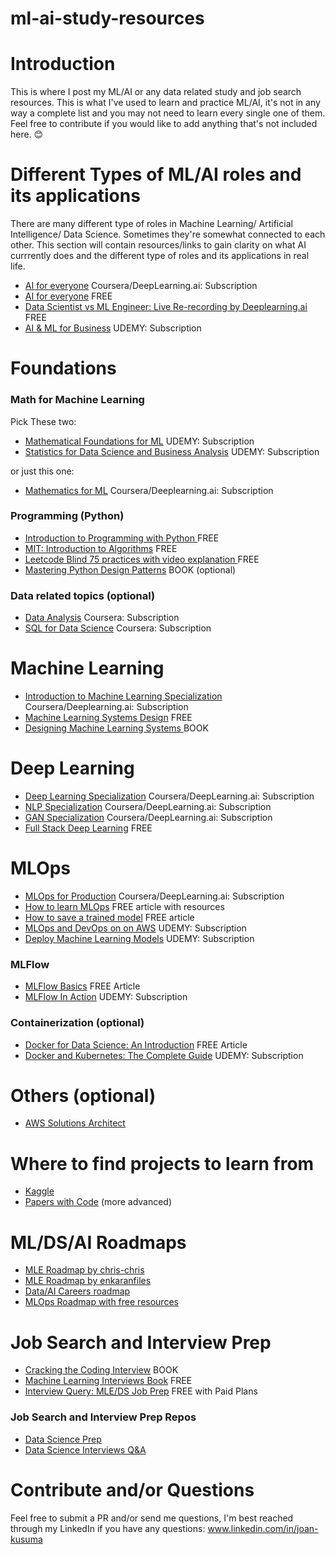 # ml-ai-study-resources

# Introduction
This is where I post my ML/AI or any data related study and job search resources. 
This is what I've used to learn and practice ML/AI, it's not in any way a complete list and you may not need to learn every single one of them.
Feel free to contribute if you would like to add anything that's not included here. 😊

# Different Types of ML/AI roles and its applications
There are many different type of roles in Machine Learning/ Artificial Intelligence/ Data Science. Sometimes they're somewhat connected to each other. This section will contain resources/links to gain clarity on what AI currrently does and the different type of roles and its applications in real life.

* <a href="https://www.deeplearning.ai/courses/ai-for-everyone/">AI for everyone</a> Coursera/DeepLearning.ai: Subscription
* <a href="https://www.youtube.com/watch?v=Hb3QbvfwtrE&list=PLEyQ4aT2B2aUl101YrUc0V_T_-vg5TIoq"> AI for everyone</a> FREE
* <a href="https://www.youtube.com/watch?v=g9xvE0vWIkU"> Data Scientist vs ML Engineer: Live Re-recording by Deeplearning.ai </a> FREE
* <a href="https://www.udemy.com/course/artificial-intelligence-machine-learning-business/learn/lecture/12978786#overview">AI & ML for Business</a> UDEMY: Subscription

# Foundations

### Math for Machine Learning
Pick These two:
* <a href="https://www.udemy.com/course/machine-learning-data-science-foundations-masterclass/learn/lecture/25163476#overview"> Mathematical Foundations for ML</a> UDEMY: Subscription
* <a href="https://www.udemy.com/course/statistics-for-data-science-and-business-analysis/learn/lecture/7592590#reviews"> Statistics for Data Science and Business Analysis</a> UDEMY: Subscription
  
or just this one:
* <a href="https://www.deeplearning.ai/courses/mathematics-for-machine-learning-and-data-science-specialization/">Mathematics for ML</a> Coursera/Deeplearning.ai: Subscription

### Programming (Python)
* <a href="https://cs50.harvard.edu/python/"> Introduction to Programming with Python </a> FREE
* <a href="https://ocw.mit.edu/courses/6-006-introduction-to-algorithms-spring-2020/video_galleries/lecture-videos/">MIT: Introduction to Algorithms</a> FREE
* <a href="https://neetcode.io/practice"> Leetcode Blind 75 practices with video explanation </a> FREE
* <a href="https://www.amazon.com/Mastering-Python-Design-Patterns-efficient/dp/1788837487/ref=sr_1_4?crid=3DA0ZAGOJ3L3G&keywords=design+patterns+python&qid=1703723711&sprefix=design+patterns+python%2Caps%2C141&sr=8-4">Mastering Python Design Patterns</a> BOOK (optional)

### Data related topics (optional)
* <a href="https://www.coursera.org/google-certificates/data-analytics-certificate?utm_source=google&utm_medium=institutions&utm_campaign=sou--google__med--paidsearch__cam--ha-sem-bk-data-exa__geo--US__ter--google%20data%20analytics%20certification&gwg_ad_id=GCLID--CjwKCAiAs6-sBhBmEiwA1Nl8s6lPC4DIPxTFX4guUX9rkl0a31JcFhQKI1V0XMRcWcxquL7IucExJRoC9C8QAvD_BwE">Data Analysis</a> Coursera: Subscription
* <a href="https://www.coursera.org/specializations/learn-sql-basics-data-science">SQL for Data Science</a> Coursera: Subscription

# Machine Learning
* <a href="https://www.coursera.org/specializations/machine-learning-introduction"> Introduction to Machine Learning Specialization </a> Coursera/Deeplearning.ai: Subscription
* <a href="https://huyenchip.com/machine-learning-systems-design/toc.html"> Machine Learning Systems Design</a> FREE
* <a href="https://www.amazon.com/Designing-Machine-Learning-Systems-Production-Ready/dp/1098107969"> Designing Machine Learning Systems </a> BOOK

# Deep Learning
* <a href="https://www.deeplearning.ai/courses/deep-learning-specialization/">Deep Learning Specialization</a> Coursera/DeepLearning.ai: Subscription
* <a href="https://www.deeplearning.ai/courses/natural-language-processing-specialization/">NLP Specialization</a> Coursera/DeepLearning.ai: Subscription
* <a href="https://www.deeplearning.ai/courses/generative-adversarial-networks-gans-specialization/">GAN Specialization</a> Coursera/DeepLearning.ai: Subscription
* <a href="https://fullstackdeeplearning.com/">Full Stack Deep Learning</a> FREE

# MLOps
* <a href="https://www.deeplearning.ai/courses/machine-learning-engineering-for-production-mlops/">MLOps for Production</a> Coursera/DeepLearning.ai: Subscription
* <a href="https://neptune.ai/blog/how-to-learn-mlops">How to learn MLOps</a> FREE article with resources
* <a href="https://neptune.ai/blog/saving-trained-model-in-python#:~:text=Typically%20there%20are%20two%20ways,%2C%20protobuf%2C%20or%20tflite%20file.">How to save a trained model</a> FREE article
* <a href="https://www.udemy.com/course/practical-mlops-for-data-scientists-devops-engineers-aws/">MLOps and DevOps on on AWS</a> UDEMY: Subscription
* <a href="https://www.udemy.com/course/deploy-machine-learning-model/learn/lecture/17928722#overview">Deploy Machine Learning Models</a> UDEMY: Subscription

### MLFlow
* <a href="https://www.run.ai/guides/machine-learning-operations/mlflow#:~:text=MLflow%20is%20an%20open%20source,%2C%20R%2C%20and%20REST%20APIs.">MLFlow Basics</a> FREE Article
* <a href="https://www.udemy.com/course/mlflow-course/learn/lecture/40362208#overview">MLFlow In Action</a> UDEMY: Subscription

### Containerization (optional)
* <a href="https://www.datacamp.com/tutorial/docker-for-data-science-introduction">Docker for Data Science: An Introduction</a> FREE Article
* <a href="https://www.udemy.com/course/docker-and-kubernetes-the-complete-guide/learn/lecture/24615816?start=0#overview">Docker and Kubernetes: The Complete Guide</a> UDEMY: Subscription

# Others (optional)
* <a href="https://www.pluralsight.com/courses/aws-certified-solutions-architect---associate-saa-c03">AWS Solutions Architect</a>

# Where to find projects to learn from
* <a href="https://www.kaggle.com/">Kaggle</a>
* <a href="https://paperswithcode.com/">Papers with Code</a> (more advanced)

# ML/DS/AI Roadmaps
* <a href="https://github.com/chris-chris/ml-engineer-roadmap">MLE Roadmap by chris-chris</a>
* <a href="https://github.com/enkaranfiles/Machine-Learning-Engineer-Roadmap?tab=readme-ov-file">MLE Roadmap by enkaranfiles</a>
* <a href="https://github.com/youssefHosni/Awesome--Data-AI-careers-Roadmaps">Data/AI Careers roadmap</a>
* <a href="https://pub.towardsai.net/ultimate-mlops-learning-roadmap-with-free-learning-resources-in-2023-3ba7664cb1e9">MLOps Roadmap with free resources</a>
  
# Job Search and Interview Prep
* <a href="https://www.crackingthecodinginterview.com/">Cracking the Coding Interview</a> BOOK
* <a href="https://huyenchip.com/ml-interviews-book/">Machine Learning Interviews Book</a> FREE
* <a href="https://www.interviewquery.com/">Interview Query: MLE/DS Job Prep</a> FREE with Paid Plans

### Job Search and Interview Prep Repos
* <a href="https://github.com/youssefHosni/Data-Science-Interview-Preperation-Resources">Data Science Prep</a>
* <a href="https://github.com/youssefHosni/Data-Science-Interview-Questions-Answers">Data Science Interviews Q&A</a>

# Contribute and/or Questions
Feel free to submit a PR and/or send me questions, I'm best reached through my LinkedIn if you have any questions: www.linkedin.com/in/joan-kusuma
